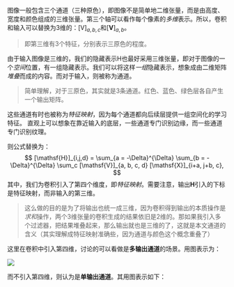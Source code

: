图像一般包含三个通道（三种原色），即图像不是简单地二维张量，而是由高度、宽度和颜色组成的三维张量。第三个轴可以看作每个像素的*多维*表示。所以，卷积和输入可以替换为3维的：$[\mathsf{V}]_{a,b,c}$和$[\mathbf{V}]_{a,b}$。

> 即第三维有3个特征，分别表示三原色的程度。

由于输入图像是三维的，我们的隐藏表示$\mathsf{H}$也最好采用三维张量，即对于图像的一个*空间*位置，有一组隐藏表示。我们可以将这样*一组*隐藏表示，想象成由二维矩阵*堆叠*而成的内容。而对于输入，则被称为通道。

> 简单理解，对于三原色，其实就是3条通道。红色、蓝色、绿色层各自产生一个输出矩阵。

这些通道有时也被称为*特征映射*，因为每个通道都向后续层提供一组空间化的学习特征。 直观上可以想象在靠近输入的底层，一些通道专门识别边缘，而一些通道专门识别纹理。

则公式替换为：
$$
[\mathsf{H}]_{i,j,d} = \sum_{a = -\Delta}^{\Delta} \sum_{b = -\Delta}^{\Delta} \sum_c [\mathsf{V}]_{a, b, c, d} [\mathsf{X}]_{i+a, j+b, c},
$$
其中，我们为卷积引入了第四个维度，即*特征映射*。需要注意，输出$\mathbf{H}$引入的下标是特征映射，而非输入的第三维。

> 这么做的目的是为了将输出也统一成三维，因为卷积得到输出的本质操作是*求和*操作，两个3维张量的卷积生成的结果依旧是2维的。那如果我引入多个过滤器，把结果堆叠起来，那么输出就也是三维的了，这就是本文通道的含义（其实理解成特征映射准确些，因为通道与颜色这个概念重叠了）

这里在卷积中引入第四维，讨论的可以看做是**多输出通道**的场景。用图表示为：

![](Pasted%20image%2020230813175343.png)

而不引入第四维，则认为是**单输出通道**。其用图表示如下：
